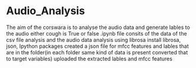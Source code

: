 # Audio_Analysis
The aim of the corswara is to analyse the audio data and generate lables to the audio either cough is True or false
.ipynb file consits of the data of the csv file analysis and the audio data analysis using librosa
install librosa, json, Ipython packages
created a json file for mfcc features and lables that are in the folder(in each folder same kind of data is present converted that to target variables)
uploaded the extracted lables and mfcc features

